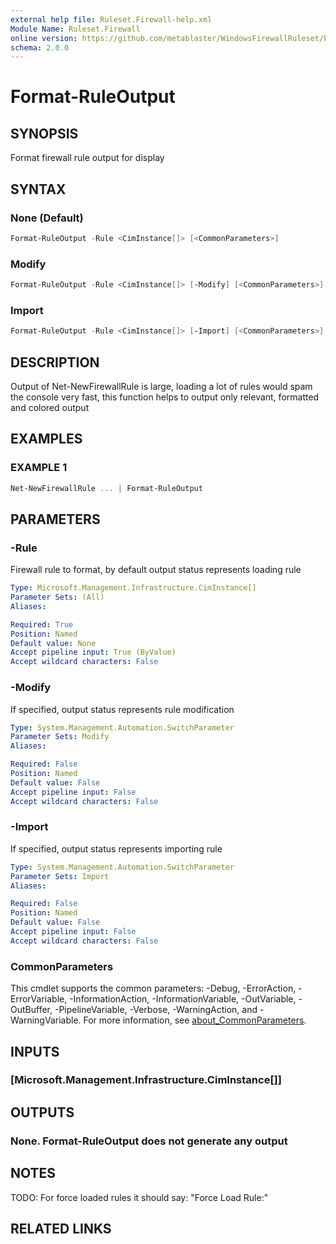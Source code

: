 ```yaml
---
external help file: Ruleset.Firewall-help.xml
Module Name: Ruleset.Firewall
online version: https://github.com/metablaster/WindowsFirewallRuleset/blob/master/Modules/Ruleset.Firewall/Help/en-US/Format-RuleOutput.md
schema: 2.0.0
---
```


# Format-RuleOutput

## SYNOPSIS

Format firewall rule output for display

## SYNTAX

### None (Default)

```powershell
Format-RuleOutput -Rule <CimInstance[]> [<CommonParameters>]
```

### Modify

```powershell
Format-RuleOutput -Rule <CimInstance[]> [-Modify] [<CommonParameters>]
```

### Import

```powershell
Format-RuleOutput -Rule <CimInstance[]> [-Import] [<CommonParameters>]
```

## DESCRIPTION

Output of Net-NewFirewallRule is large, loading a lot of rules would spam the console
very fast, this function helps to output only relevant, formatted and colored output

## EXAMPLES

### EXAMPLE 1

```powershell
Net-NewFirewallRule ... | Format-RuleOutput
```

## PARAMETERS

### -Rule

Firewall rule to format, by default output status represents loading rule

```yaml
Type: Microsoft.Management.Infrastructure.CimInstance[]
Parameter Sets: (All)
Aliases:

Required: True
Position: Named
Default value: None
Accept pipeline input: True (ByValue)
Accept wildcard characters: False
```

### -Modify

If specified, output status represents rule modification

```yaml
Type: System.Management.Automation.SwitchParameter
Parameter Sets: Modify
Aliases:

Required: False
Position: Named
Default value: False
Accept pipeline input: False
Accept wildcard characters: False
```

### -Import

If specified, output status represents importing rule

```yaml
Type: System.Management.Automation.SwitchParameter
Parameter Sets: Import
Aliases:

Required: False
Position: Named
Default value: False
Accept pipeline input: False
Accept wildcard characters: False
```

### CommonParameters

This cmdlet supports the common parameters: -Debug, -ErrorAction, -ErrorVariable, -InformationAction, -InformationVariable, -OutVariable, -OutBuffer, -PipelineVariable, -Verbose, -WarningAction, and -WarningVariable. For more information, see [about_CommonParameters](http://go.microsoft.com/fwlink/?LinkID=113216).

## INPUTS

### [Microsoft.Management.Infrastructure.CimInstance[]]

## OUTPUTS

### None. Format-RuleOutput does not generate any output

## NOTES

TODO: For force loaded rules it should say: "Force Load Rule:"

## RELATED LINKS
